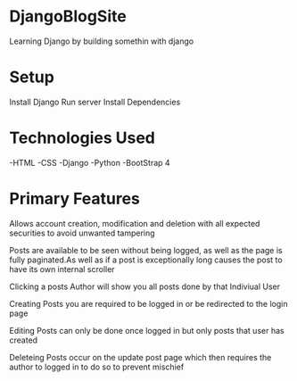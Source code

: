 # DjangoBlogSite
Learning Django by building somethin with django

# Setup
Install Django
Run server
Install Dependencies

# Technologies Used
-HTML
-CSS
-Django
-Python
-BootStrap 4

# Primary Features
Allows account creation, modification and deletion with all expected securities to avoid unwanted tampering

Posts are available to be seen without being logged, as well as the page is fully paginated.As well as if a post is exceptionally long causes the post to have its own internal scroller

Clicking a posts Author will show you all posts done by that Indiviual User

Creating Posts you are required to be logged in or be redirected to the login page

Editing Posts can only be done once logged in but only posts that user has created

Deleteing Posts occur on the update post page which then requires the author to logged in to do so to prevent mischief


